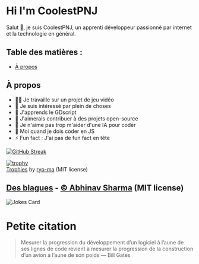 # Hi I'm CoolestPNJ

Salut 👋, je suis CoolestPNJ, un apprenti développeur passionné par internet et la technologie en général.

## Table des matières : 
- [À propos](#)



## À propos

- 👨‍💻 Je travaille sur un projet de jeu vidéo
- 👀 Je suis intéressé par plein de choses
- 🌱 J'apprends le GDscript
- 💞️ J'aimerais contribuer à des projets open-source
- 👾 Je n'aime pas trop m'aider d'une IA pour coder
- 🤯 Moi quand je dois coder en JS
- ⚡ Fun fact : J'ai pas de fun fact en tête

[![GitHub Streak](https://streak-stats.demolab.com/?user=CoolestPNJ&theme=dark)](https://git.io/streak-stats)

[![trophy](https://github-profile-trophy.vercel.app/?username=CoolestPNJ&theme=matrix)](https://github.com/ryo-ma/github-profile-trophy)  
[Trophies](https://github.com/ryo-ma/github-profile-trophy) by [ryo-ma](https://github.com/ryo-ma) (MIT license)

## [Des blagues](https://github.com/ABSphreak/readme-jokes) - [© Abhinav Sharma](https://github.com/ABSphreak) (MIT license)

![Jokes Card](https://readme-jokes.vercel.app/api)

# Petite citation
> Mesurer la progression du développement d’un logiciel à l’aune de ses lignes de code revient à mesurer la progression de la construction d’un avion à l’aune de son poids
— Bill Gates

<!---
CoolestPNJ/CoolestPNJ is a ✨ special ✨ repository because its `README.md` (this file) appears on your GitHub profile.
You can click the Preview link to take a look at your changes.
--->

